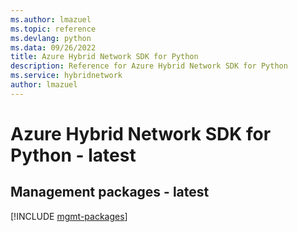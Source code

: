 ```yaml
---
ms.author: lmazuel
ms.topic: reference
ms.devlang: python
ms.data: 09/26/2022
title: Azure Hybrid Network SDK for Python
description: Reference for Azure Hybrid Network SDK for Python
ms.service: hybridnetwork
author: lmazuel
---
```

# Azure Hybrid Network SDK for Python - latest

## Management packages - latest
[!INCLUDE [mgmt-packages](hybrid-network-mgmt-index.md)]